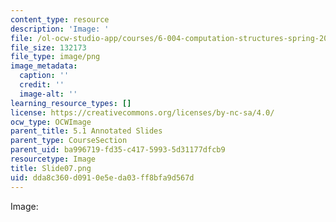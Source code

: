 ```yaml
---
content_type: resource
description: 'Image: '
file: /ol-ocw-studio-app/courses/6-004-computation-structures-spring-2017/dda8c360d0910e5eda03ff8bfa9d567d_Slide07.png
file_size: 132173
file_type: image/png
image_metadata:
  caption: ''
  credit: ''
  image-alt: ''
learning_resource_types: []
license: https://creativecommons.org/licenses/by-nc-sa/4.0/
ocw_type: OCWImage
parent_title: 5.1 Annotated Slides
parent_type: CourseSection
parent_uid: ba996719-fd35-c417-5993-5d31177dfcb9
resourcetype: Image
title: Slide07.png
uid: dda8c360-d091-0e5e-da03-ff8bfa9d567d
---
```

Image: 
